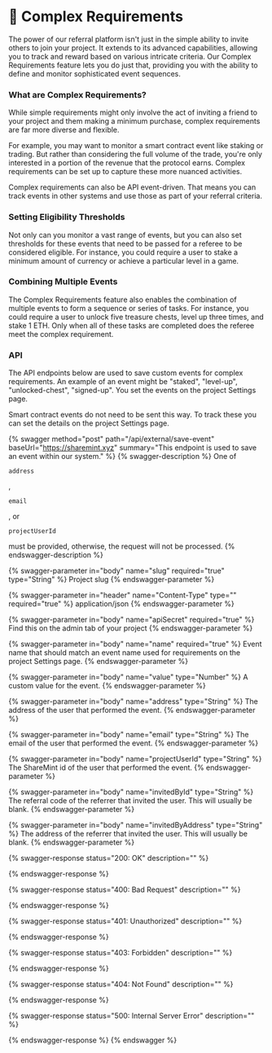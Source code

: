 # 🎰 Complex Requirements

The power of our referral platform isn't just in the simple ability to invite others to join your project. It extends to its advanced capabilities, allowing you to track and reward based on various intricate criteria. Our Complex Requirements feature lets you do just that, providing you with the ability to define and monitor sophisticated event sequences.

### What are Complex Requirements?

While simple requirements might only involve the act of inviting a friend to your project and them making a minimum purchase, complex requirements are far more diverse and flexible.

For example, you may want to monitor a smart contract event like staking or trading. But rather than considering the full volume of the trade, you're only interested in a portion of the revenue that the protocol earns. Complex requirements can be set up to capture these more nuanced activities.

Complex requirements can also be API event-driven. That means you can track events in other systems and use those as part of your referral criteria.

### Setting Eligibility Thresholds

Not only can you monitor a vast range of events, but you can also set thresholds for these events that need to be passed for a referee to be considered eligible. For instance, you could require a user to stake a minimum amount of currency or achieve a particular level in a game.

### Combining Multiple Events

The Complex Requirements feature also enables the combination of multiple events to form a sequence or series of tasks. For instance, you could require a user to unlock five treasure chests, level up three times, and stake 1 ETH. Only when all of these tasks are completed does the referee meet the complex requirement.

### API

The API endpoints below are used to save custom events for complex requirements. An example of an event might be "staked", "level-up", "unlocked-chest", "signed-up". You set the events on the project Settings page.

Smart contract events do not need to be sent this way. To track these you can set the details on the project Settings page.

{% swagger method="post" path="/api/external/save-event" baseUrl="https://sharemint.xyz" summary="This endpoint is used to save an event within our system." %}
{% swagger-description %}
One of 

`address`

, 

`email`

, or 

`projectUserId`

 must be provided, otherwise, the request will not be processed.
{% endswagger-description %}

{% swagger-parameter in="body" name="slug" required="true" type="String" %}
Project slug
{% endswagger-parameter %}

{% swagger-parameter in="header" name="Content-Type" type="" required="true" %}
application/json
{% endswagger-parameter %}

{% swagger-parameter in="body" name="apiSecret" required="true" %}
Find this on the admin tab of your project
{% endswagger-parameter %}

{% swagger-parameter in="body" name="name" required="true" %}
Event name that should match an event name used for requirements on the project Settings page.
{% endswagger-parameter %}

{% swagger-parameter in="body" name="value" type="Number" %}
A custom value for the event.
{% endswagger-parameter %}

{% swagger-parameter in="body" name="address" type="String" %}
The address of the user that performed the event.
{% endswagger-parameter %}

{% swagger-parameter in="body" name="email" type="String" %}
The email of the user that performed the event.
{% endswagger-parameter %}

{% swagger-parameter in="body" name="projectUserId" type="String" %}
The ShareMint id of the user that performed the event.
{% endswagger-parameter %}

{% swagger-parameter in="body" name="invitedById" type="String" %}
The referral code of the referrer that invited the user. This will usually be blank.
{% endswagger-parameter %}

{% swagger-parameter in="body" name="invitedByAddress" type="String" %}
The address of the referrer that invited the user. This will usually be blank.
{% endswagger-parameter %}

{% swagger-response status="200: OK" description="" %}

{% endswagger-response %}

{% swagger-response status="400: Bad Request" description="" %}

{% endswagger-response %}

{% swagger-response status="401: Unauthorized" description="" %}

{% endswagger-response %}

{% swagger-response status="403: Forbidden" description="" %}

{% endswagger-response %}

{% swagger-response status="404: Not Found" description="" %}

{% endswagger-response %}

{% swagger-response status="500: Internal Server Error" description="" %}

{% endswagger-response %}
{% endswagger %}
